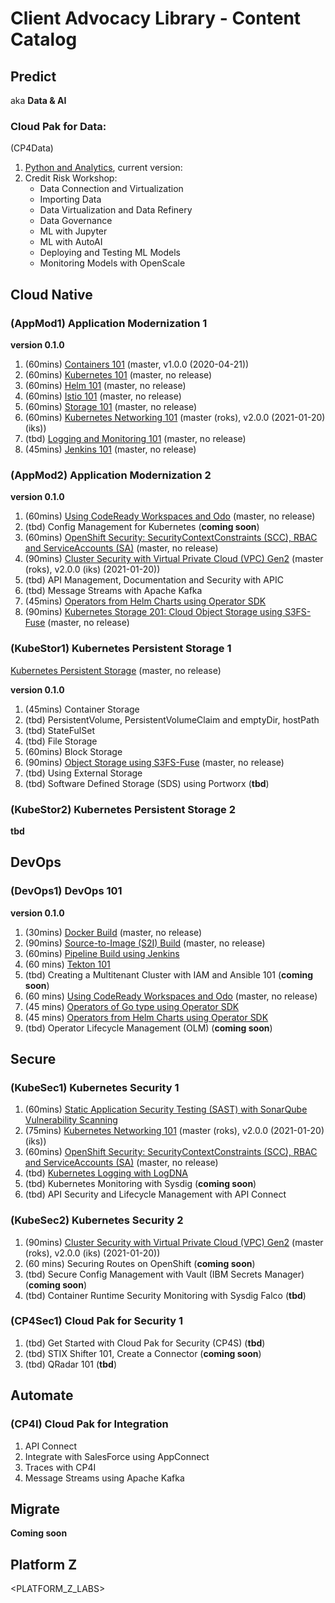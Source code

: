 # Client Advocacy Library - Content Catalog

## Predict
aka **Data & AI**

### Cloud Pak for Data:
(CP4Data)

1. [Python and Analytics](https://ibm.github.io/python-and-analytics/), current version: 
2. Credit Risk Workshop:
    * Data Connection and Virtualization
    * Importing Data
    * Data Virtualization and Data Refinery
    * Data Governance
    * ML with Jupyter
    * ML with AutoAI
    * Deploying and Testing ML Models
    * Monitoring Models with OpenScale

## Cloud Native

### (AppMod1) Application Modernization 1

**version 0.1.0**

1. (60mins) [Containers 101](https://ibm.github.io/docker101/) (master, v1.0.0 (2020-04-21))
2. (60mins) [Kubernetes 101](https://ibm.github.io/kube101/) (master, no release)
3. (60mins) [Helm 101](https://ibm.github.io/helm101/) (master, no release)
4. (60mins) [Istio 101](https://ibm.github.io/istio101/) (master, no release)
5. (60mins) [Storage 101](https://ibm.github.io/kubernetes-storage/Lab1/) (master, no release)
6. (60mins) [Kubernetes Networking 101](https://ibm.github.io/kubernetes-networking/services/) (master (roks), v2.0.0 (2021-01-20)(iks))
7. (tbd) [Logging and Monitoring 101](https://ibm.github.io/kubernetes-logging-and-monitoring/) (master, no release)
8. (45mins) [Jenkins 101](https://ibm.github.io/jenkins101/) (master, no release)

### (AppMod2) Application Modernization 2

**version 0.1.0**

1. (60mins) [Using CodeReady Workspaces and Odo](https://github.com/IBM/codeready-workspaces-workshop) (master, no release)
2. (tbd) Config Management for Kubernetes (**coming soon**)
3. (60mins) [OpenShift Security: SecurityContextConstraints (SCC), RBAC and ServiceAccounts (SA)](https://ibm.github.io/openshift-rbac-scc/) (master, no release)
4. (90mins) [Cluster Security with Virtual Private Cloud (VPC) Gen2](https://ibm.github.io/kubernetes-networking/vpcgen2/) (master (roks), v2.0.0 (iks) (2021-01-20))
5. (tbd) API Management, Documentation and Security with APIC
6. (tbd) Message Streams with Apache Kafka
7. (45mins) [Operators from Helm Charts using Operator SDK](https://ibm.github.io/kubernetes-operators/lab3/)
8. (90mins) [Kubernetes Storage 201: Cloud Object Storage using S3FS-Fuse](https://ibm.github.io/kubernetes-storage/Lab5/) (master, no release)

### (KubeStor1) Kubernetes Persistent Storage 1

[Kubernetes Persistent Storage](https://ibm.github.io/kubernetes-storage) (master, no release)

**version 0.1.0**

1. (45mins) Container Storage
2. (tbd) PersistentVolume, PersistentVolumeClaim and emptyDir, hostPath
3. (tbd) StateFulSet
4. (tbd) File Storage
5. (60mins) Block Storage
6. (90mins) [Object Storage using S3FS-Fuse](https://ibm.github.io/kubernetes-storage/Lab5/) (master, no release)
7. (tbd) Using External Storage
8. (tbd) Software Defined Storage (SDS) using Portworx (**tbd**)

### (KubeStor2) Kubernetes Persistent Storage 2

**tbd**

## DevOps

### (DevOps1) DevOps 101

**version 0.1.0**

1. (30mins) [Docker Build](https://remkohdev.github.io/openshift-builds/docker-build/) (master, no release)
2. (90mins) [Source-to-Image (S2I) Build](https://ibm.github.io/s2i-open-liberty-workshop/) (master, no release)
3. (60mins) [Pipeline Build using Jenkins](https://remkohdev.github.io/openshift-builds/pipeline-build/lab-01/)
4. (60 mins) [Tekton 101](https://ibm.github.io/tekton-tutorial-openshift/)
5. (tbd) Creating a Multitenant Cluster with IAM and Ansible 101 (**coming soon**)
6. (60 mins) [Using CodeReady Workspaces and Odo](https://github.com/IBM/codeready-workspaces-workshop) (master, no release)
7. (45 mins) [Operators of Go type using Operator SDK](https://ibm.github.io/kubernetes-operators/lab2/)
8. (45 mins) [Operators from Helm Charts using Operator SDK](https://ibm.github.io/kubernetes-operators/lab3/)
9. (tbd) Operator Lifecycle Management (OLM) (**coming soon**)

## Secure

### (KubeSec1) Kubernetes Security 1

1. (60mins) [Static Application Security Testing (SAST) with SonarQube Vulnerability Scanning](https://ibm.github.io/sonarqube/)
2. (75mins) [Kubernetes Networking 101](https://ibm.github.io/kubernetes-networking/services/) (master (roks), v2.0.0 (2021-01-20)(iks))
3. (60mins) [OpenShift Security: SecurityContextConstraints (SCC), RBAC and ServiceAccounts (SA)](https://ibm.github.io/openshift-rbac-scc/) (master, no release)
4. (tbd) [Kubernetes Logging with LogDNA](https://ibm.github.io/kubernetes-logging-and-monitoring/logdna/lab-0/)
5. (tbd) Kubernetes Monitoring with Sysdig (**coming soon**)
6. (tbd) API Security and Lifecycle Management with API Connect

### (KubeSec2) Kubernetes Security 2

1. (90mins) [Cluster Security with Virtual Private Cloud (VPC) Gen2](https://ibm.github.io/kubernetes-networking/vpcgen2/) (master (roks), v2.0.0 (iks) (2021-01-20))
2. (60 mins) Securing Routes on OpenShift (**coming soon**)
3. (tbd) Secure Config Management with Vault (IBM Secrets Manager) (**coming soon**)
4. (tbd) Container Runtime Security Monitoring with Sysdig Falco (**tbd**)

### (CP4Sec1) Cloud Pak for Security 1

1. (tbd) Get Started with Cloud Pak for Security (CP4S) (**tbd**)
2. (tbd) STIX Shifter 101, Create a Connector (**coming soon**)
3. (tbd) QRadar 101 (**tbd**)

## Automate 

### (CP4I) Cloud Pak for Integration 

1. API Connect
2. Integrate with SalesForce using AppConnect
3. Traces with CP4I
4. Message Streams using Apache Kafka

## Migrate 

**Coming soon**

## Platform Z

<PLATFORM_Z_LABS>
